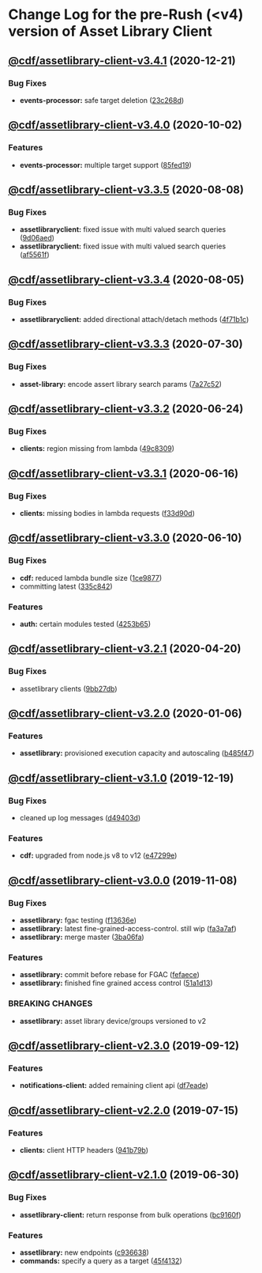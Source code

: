 # Change Log for the pre-Rush (<v4) version of Asset Library Client

## [@cdf/assetlibrary-client-v3.4.1](@cdf/assetlibrary-client-v3.4.0...@cdf/assetlibrary-client-v3.4.1) (2020-12-21)

### Bug Fixes

- **events-processor:** safe target deletion ([23c268d](23c268d1ca40e1b53c8d371f8fb22d0bf34c885f))

## [@cdf/assetlibrary-client-v3.4.0](@cdf/assetlibrary-client-v3.3.5...@cdf/assetlibrary-client-v3.4.0) (2020-10-02)

### Features

- **events-processor:** multiple target support ([85fed19](85fed19faa95066b57b74f9f297ca920bd90c15a))

## [@cdf/assetlibrary-client-v3.3.5](@cdf/assetlibrary-client-v3.3.4...@cdf/assetlibrary-client-v3.3.5) (2020-08-08)

### Bug Fixes

- **assetlibraryclient:** fixed issue with multi valued search queries ([9d06aed](9d06aed4e365fe019aa855dc5ee53f0e1bcc5a6b))
- **assetlibraryclient:** fixed issue with multi valued search queries ([af5561f](af5561f5ab31047620d8fad3728822a741236e27))

## [@cdf/assetlibrary-client-v3.3.4](@cdf/assetlibrary-client-v3.3.3...@cdf/assetlibrary-client-v3.3.4) (2020-08-05)

### Bug Fixes

- **assetlibraryclient:** added directional attach/detach methods ([4f71b1c](4f71b1cc404118d18bd45914af9d0f403e61352c))

## [@cdf/assetlibrary-client-v3.3.3](@cdf/assetlibrary-client-v3.3.2...@cdf/assetlibrary-client-v3.3.3) (2020-07-30)

### Bug Fixes

- **asset-library:** encode assert library search params ([7a27c52](7a27c5237c0fc11f13c0a14b88ee6257701428ce))

## [@cdf/assetlibrary-client-v3.3.2](@cdf/assetlibrary-client-v3.3.1...@cdf/assetlibrary-client-v3.3.2) (2020-06-24)

### Bug Fixes

- **clients:** region missing from lambda ([49c8309](49c8309e87fd315267a15a888dcd20d2fc3e209b))

## [@cdf/assetlibrary-client-v3.3.1](@cdf/assetlibrary-client-v3.3.0...@cdf/assetlibrary-client-v3.3.1) (2020-06-16)

### Bug Fixes

- **clients:** missing bodies in lambda requests ([f33d90d](f33d90de6350002fcddb240fcbea7ae39ab37fba))

## [@cdf/assetlibrary-client-v3.3.0](@cdf/assetlibrary-client-v3.2.1...@cdf/assetlibrary-client-v3.3.0) (2020-06-10)

### Bug Fixes

- **cdf:** reduced lambda bundle size ([1ce9877](1ce9877878831dac78b00ddbc5589cadead19d53))
- committing latest ([335c842](335c84223ab2a860c52766559b220170a64c7c17))

### Features

- **auth:** certain modules tested ([4253b65](4253b65750e52dd962a3a42dde05626044bb79cc))

## [@cdf/assetlibrary-client-v3.2.1](@cdf/assetlibrary-client-v3.2.0...@cdf/assetlibrary-client-v3.2.1) (2020-04-20)

### Bug Fixes

- assetlibrary clients ([9bb27db](9bb27db533330fd8cd4d12e126bdeadf66495491))

## [@cdf/assetlibrary-client-v3.2.0](@cdf/assetlibrary-client-v3.1.0...@cdf/assetlibrary-client-v3.2.0) (2020-01-06)

### Features

- **assetlibrary:** provisioned execution capacity and autoscaling ([b485f47](b485f477c0b1c36d63f74c70fa041c296148b980))

## [@cdf/assetlibrary-client-v3.1.0](@cdf/assetlibrary-client-v3.0.0...@cdf/assetlibrary-client-v3.1.0) (2019-12-19)

### Bug Fixes

- cleaned up log messages ([d49403d](d49403d11f3f73ea8c5ce061bfa790ec40cd8c13))

### Features

- **cdf:** upgraded from node.js v8 to v12 ([e47299e](e47299ee399acf6554a0845048c4fed99251c2b1))

## [@cdf/assetlibrary-client-v3.0.0](@cdf/assetlibrary-client-v2.3.0...@cdf/assetlibrary-client-v3.0.0) (2019-11-08)

### Bug Fixes

- **assetlibrary:** fgac testing ([f13636e](f13636e72c1054f2380e7e09c127169e08ea2023))
- **assetlibrary:** latest fine-grained-access-control. still wip ([fa3a7af](fa3a7af1d62ff6745e11e82409bd9b59273cbec4))
- **assetlibrary:** merge master ([3ba06fa](3ba06fa9fc5b264ceaed0f97ccf45fab97d57a08))

### Features

- **assetlibrary:** commit before rebase for FGAC ([fefaece](fefaece09e388290bdda969eb92ab950a264bcdc))
- **assetlibrary:** finished fine grained access control ([51a1d13](51a1d134ec48be2d62edc575998752ff866230bf))

### BREAKING CHANGES

- **assetlibrary:** asset library device/groups versioned to v2

## [@cdf/assetlibrary-client-v2.3.0](@cdf/assetlibrary-client-v2.2.0...@cdf/assetlibrary-client-v2.3.0) (2019-09-12)

### Features

- **notifications-client:** added remaining client api ([df7eade](df7eade))

## [@cdf/assetlibrary-client-v2.2.0](@cdf/assetlibrary-client-v2.1.0...@cdf/assetlibrary-client-v2.2.0) (2019-07-15)

### Features

- **clients:** client HTTP headers ([941b79b](941b79b))

## [@cdf/assetlibrary-client-v2.1.0](@cdf/assetlibrary-client-v2.0.0...@cdf/assetlibrary-client-v2.1.0) (2019-06-30)

### Bug Fixes

- **assetlibrary-client:** return response from bulk operations ([bc9160f](bc9160f))

### Features

- **assetlibrary:** new endpoints ([c936638](c936638))
- **commands:** specify a query as a target ([45f4132](45f4132))
